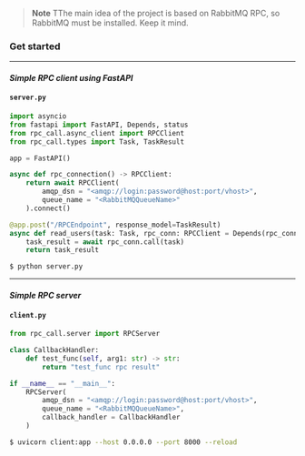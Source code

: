 > **Note**
> TThe main idea of the project is based on RabbitMQ RPC, so RabbitMQ must be installed. Keep it mind.

### Get started
-------------
#### *Simple RPC client using FastAPI*


#### **`server.py`**

```python
import asyncio
from fastapi import FastAPI, Depends, status
from rpc_call.async_client import RPCClient
from rpc_call.types import Task, TaskResult

app = FastAPI()

async def rpc_connection() -> RPCClient:
    return await RPCClient(
        amqp_dsn = "<amqp://login:password@host:port/vhost>",
        queue_name = "<RabbitMQQueueName>"
    ).connect()

@app.post("/RPCEndpoint", response_model=TaskResult)
async def read_users(task: Task, rpc_conn: RPCClient = Depends(rpc_connection)) -> TaskResult:
    task_result = await rpc_conn.call(task)
    return task_result
```

```shell
$ python server.py
```

-------------
#### *Simple RPC server*

#### **`client.py`**

```python
from rpc_call.server import RPCServer

class CallbackHandler:
    def test_func(self, arg1: str) -> str:
        return "test_func rpc result"

if __name__ == "__main__":
    RPCServer(
        amqp_dsn = "<amqp://login:password@host:port/vhost>",
        queue_name = "<RabbitMQQueueName>",
        callback_handler = CallbackHandler
    )
```

```bash
$ uvicorn client:app --host 0.0.0.0 --port 8000 --reload
```
